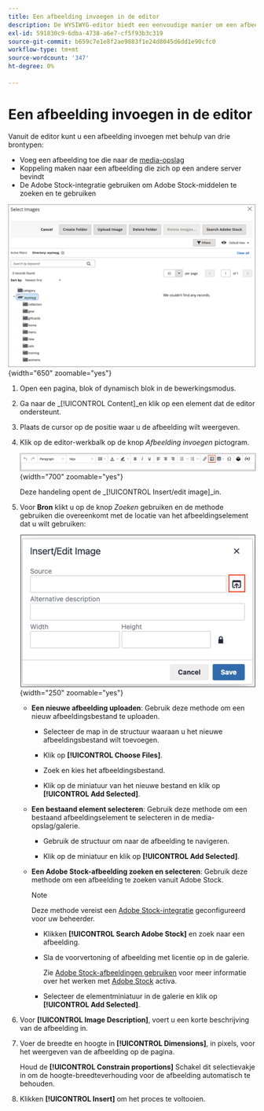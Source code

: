 ```yaml
---
title: Een afbeelding invoegen in de editor
description: De WYSIWYG-editor biedt een eenvoudige manier om een afbeelding in te voegen van de media-opslag, een koppeling tot stand te brengen in een afbeelding die zich op een andere server bevindt of Adobe Stock-elementen te gebruiken.
exl-id: 591830c9-6dba-4738-a6e7-cf5f93b3c319
source-git-commit: b659c7e1e8f2ae9883f1e24d8045d6dd1e90cfc0
workflow-type: tm+mt
source-wordcount: '347'
ht-degree: 0%

---
```


# Een afbeelding invoegen in de editor

Vanuit de editor kunt u een afbeelding invoegen met behulp van drie brontypen:

- Voeg een afbeelding toe die naar de [media-opslag](media-storage.md)
- Koppeling maken naar een afbeelding die zich op een andere server bevindt
- De Adobe Stock-integratie gebruiken om Adobe Stock-middelen te zoeken en te gebruiken

![Media-opslag](./assets/media-storage.png){width="650" zoomable="yes"}

1. Open een pagina, blok of dynamisch blok in de bewerkingsmodus.

1. Ga naar de _[!UICONTROL Content]_en klik op een element dat de editor ondersteunt.

1. Plaats de cursor op de positie waar u de afbeelding wilt weergeven.

1. Klik op de editor-werkbalk op de knop _Afbeelding invoegen_ pictogram.

   ![Pictogram Afbeelding invoegen](./assets/editor-toolbar-image-button.png){width="700" zoomable="yes"}

   Deze handeling opent de _[!UICONTROL Insert/edit image]_in.

1. Voor **Bron** klikt u op de knop _Zoeken_ gebruiken en de methode gebruiken die overeenkomt met de locatie van het afbeeldingselement dat u wilt gebruiken:

   ![Het zoekpictogram selecteren](./assets/editor-dialog-insert-image.png){width="250" zoomable="yes"}

   - **Een nieuwe afbeelding uploaden**: Gebruik deze methode om een nieuw afbeeldingsbestand te uploaden.

      - Selecteer de map in de structuur waaraan u het nieuwe afbeeldingsbestand wilt toevoegen.

      - Klik op **[!UICONTROL Choose Files]**.

      - Zoek en kies het afbeeldingsbestand.

      - Klik op de miniatuur van het nieuwe bestand en klik op **[!UICONTROL Add Selected]**.

   - **Een bestaand element selecteren**: Gebruik deze methode om een bestaand afbeeldingselement te selecteren in de media-opslag/galerie.

      - Gebruik de structuur om naar de afbeelding te navigeren.

      - Klik op de miniatuur en klik op **[!UICONTROL Add Selected]**.

   - **Een Adobe Stock-afbeelding zoeken en selecteren**: Gebruik deze methode om een afbeelding te zoeken vanuit Adobe Stock.

     >[!NOTE]
     >
     >Deze methode vereist een [Adobe Stock-integratie](adobe-stock.md) geconfigureerd voor uw beheerder.

      - Klikken **[!UICONTROL Search Adobe Stock]** en zoek naar een afbeelding.

      - Sla de voorvertoning of afbeelding met licentie op in de galerie.

        Zie [Adobe Stock-afbeeldingen gebruiken](adobe-stock-manage.md) voor meer informatie over het werken met [Adobe Stock](https://stock.adobe.com) activa.

      - Selecteer de elementminiatuur in de galerie en klik op **[!UICONTROL Add Selected]**.

1. Voor **[!UICONTROL Image Description]**, voert u een korte beschrijving van de afbeelding in.

1. Voer de breedte en hoogte in **[!UICONTROL Dimensions]**, in pixels, voor het weergeven van de afbeelding op de pagina.

   Houd de **[!UICONTROL Constrain proportions]** Schakel dit selectievakje in om de hoogte-breedteverhouding voor de afbeelding automatisch te behouden.

1. Klikken **[!UICONTROL Insert]** om het proces te voltooien.
